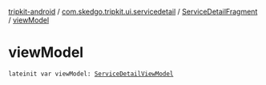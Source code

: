 [tripkit-android](../../index.md) / [com.skedgo.tripkit.ui.servicedetail](../index.md) / [ServiceDetailFragment](index.md) / [viewModel](./view-model.md)

# viewModel

`lateinit var viewModel: `[`ServiceDetailViewModel`](../-service-detail-view-model/index.md)